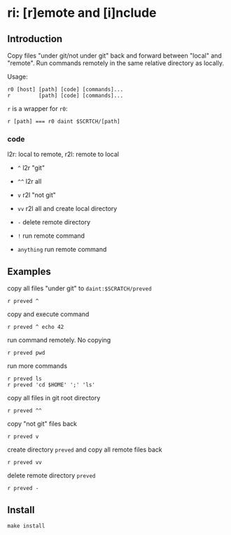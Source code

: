 # ri: [r]emote and [i]nclude

## Introduction

Copy files "under git/not under git" back and forward between "local"
and "remote". Run commands remotely in the same relative directory as
locally.

Usage:

    r0 [host] [path] [code] [commands]...
	r         [path] [code] [commands]...

`r` is a wrapper for `r0`:

	r [path] === r0 daint $SCRTCH/[path]

### code
l2r: local to remote, r2l: remote to local

* `^`  l2r "git"
* `^^` l2r all

* `v`  r2l "not git"
* `vv` r2l all and create local directory
* `-`  delete remote directory

* `!`        run remote command
* `anything` run remote command

## Examples
copy all files "under git" to `daint:$SCRATCH/preved`

	r preved ^

copy and execute command

	r preved ^ echo 42

run command remotely. No copying

	r preved pwd

run more commands

	r preved ls
	r preved 'cd $HOME' ';' 'ls'

copy all files in git root directory

	r preved ^^

copy "not git" files back

	r preved v

create directory `preved` and copy all remote files back

	r preved vv

delete remote directory `preved`

	r preved -

## Install

	make install
